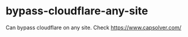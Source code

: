# bypass-cloudflare-any-site
Can bypass cloudflare on any site. Check https://www.capsolver.com/ 







